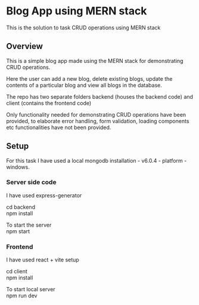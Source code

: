 # Blog App using MERN stack

This is the solution to task CRUD operations using MERN stack


## Overview
This is a simple blog app made using the MERN stack for demonstrating CRUD operations.

Here the user can add a new blog, delete existing blogs, update the contents of a particular blog and view all blogs in the database.

The repo has two separate folders backend (houses the backend code) and client (contains the frontend code)

Only functionality needed for demonstrating CRUD operations have been provided, to elaborate error handling, form validation, loading components etc functionalities have not been provided.


## Setup
For this task I have used a local mongodb installation - v6.0.4 - platform - windows.

### Server side code 
I have used express-generator

cd backend <br/>
npm install

To start the server <br/>
npm start

### Frontend 
I have used react + vite setup

cd client <br/>
npm install

To start local server <br/>
npm run dev